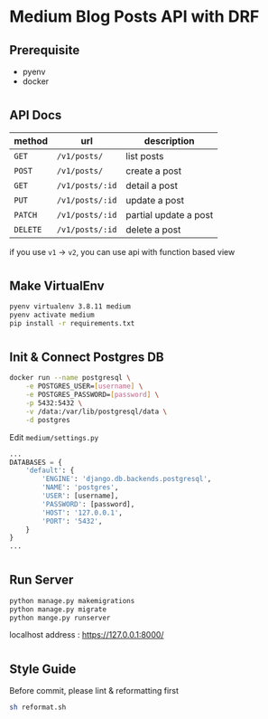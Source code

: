 # Medium Blog Posts API with DRF

## Prerequisite
- pyenv
- docker 

#
## API Docs
| method   | url             | description           |
|----------|-----------------|-----------------------|
| `GET`    | `/v1/posts/`    | list posts            |
| `POST`   | `/v1/posts/`    | create a post         |
| `GET`    | `/v1/posts/:id` | detail a post         |
| `PUT`    | `/v1/posts/:id` | update a post         |
| `PATCH`  | `/v1/posts/:id` | partial update a post |
| `DELETE` | `/v1/posts/:id` | delete a post         |

if you use `v1` -> `v2`, you can use api with function based view 
#
## Make VirtualEnv
```bash
pyenv virtualenv 3.8.11 medium
pyenv activate medium
pip install -r requirements.txt
```
#
## Init & Connect Postgres DB 
```bash
docker run --name postgresql \
    -e POSTGRES_USER=[username] \
    -e POSTGRES_PASSWORD=[password] \
    -p 5432:5432 \
    -v /data:/var/lib/postgresql/data \
    -d postgres
```
Edit `medium/settings.py`
```python
...
DATABASES = {
    'default': {
        'ENGINE': 'django.db.backends.postgresql',
        'NAME': 'postgres',
        'USER': [username],
        'PASSWORD': [password],
        'HOST': '127.0.0.1',
        'PORT': '5432',
    }
}
...
```
#
## Run Server
```bash
python manage.py makemigrations
python manage.py migrate
python mange.py runserver
```
localhost address : <https://127.0.0.1:8000/>
#
## Style Guide

Before commit, please lint & reformatting first
```bash
sh reformat.sh
```
